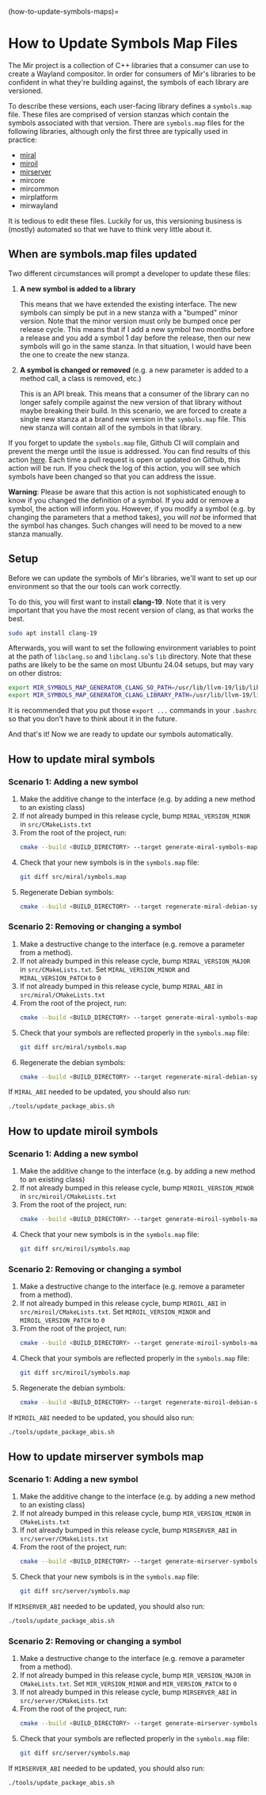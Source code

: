 (how-to-update-symbols-maps)=

# How to Update Symbols Map Files

The Mir project is a collection of C++ libraries that a consumer
can use to create a Wayland compositor. In order for consumers
of Mir's libraries to be confident in what they're building against, the
symbols of each library are versioned.

To describe these versions, each user-facing library defines a `symbols.map`
file. These files are comprised of version stanzas which contain the symbols
associated with that version. There are `symbols.map` files for the following
libraries, although only the first three are typically used in practice:

- [miral](#how-to-update-miral-symbols)
- [miroil](#how-to-update-miroil-symbols)
- [mirserver](#how-to-update-mirserver-symbols-map)
- mircore
- mircommon
- mirplatform
- mirwayland

It is tedious to edit these files. Luckily for us, this versioning business
is (mostly) automated so that we have to think very little about it.

## When are symbols.map files updated

Two different circumstances will prompt a developer to update
these files:

1. **A new symbol is added to a library**

   This means that we have extended the existing interface.
   The new symbols can simply be put in a new stanza with a "bumped"
   minor version. Note that the minor version must only be bumped once
   per release cycle. This means that if I add a new symbol two months
   before a release and you add a symbol 1 day before the release, then
   our new symbols will go in the same stanza. In that situation, I
   would have been the one to create the new stanza.

1. **A symbol is changed or removed** (e.g. a new parameter is
   added to a method call, a class is removed, etc.)

   This is an API break. This means that a consumer of the library
   can no longer safely compile against the new version of that library
   without maybe breaking their build. In this scenario, we are forced
   to create a single new stanza at a brand new version in the `symbols.map`
   file. This new stanza will contain all of the symbols in that library.

If you forget to update the `symbols.map` file, Github CI will complain and
prevent the merge until the issue is addressed. You can find results of this action
[here](https://github.com/canonical/mir/actions/workflows/symbols-check.yml).
Each time a pull request is open or updated on Github, this action will be
run. If you check the log of this action, you will see which symbols have been
changed so that you can address the issue.

**Warning**: Please be aware that this action is not sophisticated enough to
know if you changed the definition of a symbol. If you add or remove a symbol,
the action will inform you. However, if you modify a symbol (e.g. by changing
the parameters that a method takes), you will *not* be informed that the symbol
has changes. Such changes will need to be moved to a new stanza manually.

## Setup

Before we can update the symbols of Mir's libraries, we'll want to set
up our environment so that the our tools can work correctly.

To do this, you will first want to install **clang-19**. Note that it is
very important that you have the most recent version of clang, as that
works the best.

```sh
sudo apt install clang-19
```

Afterwards, you will want to set the following environment variables to point
at the path of `libclang.so` and `libclang.so`'s `lib` directory. Note that
these paths are likely to be the same on most Ubuntu 24.04 setups, but may
vary on other distros:

```sh
export MIR_SYMBOLS_MAP_GENERATOR_CLANG_SO_PATH=/usr/lib/llvm-19/lib/libclang.so.1
export MIR_SYMBOLS_MAP_GENERATOR_CLANG_LIBRARY_PATH=/usr/lib/llvm-19/lib
```

It is recommended that you put those `export ...` commands in your `.bashrc`
so that you don't have to think about it in the future.

And that's it! Now we are ready to update our symbols automatically.

## How to update miral symbols

### Scenario 1: Adding a new symbol

1. Make the additive change to the interface (e.g. by adding a new method
   to an existing class)
1. If not already bumped in this release cycle, bump `MIRAL_VERSION_MINOR`
   in `src/CMakeLists.txt`
1. From the root of the project, run:
   ```sh
   cmake --build <BUILD_DIRECTORY> --target generate-miral-symbols-map
   ```
1. Check that your new symbols is in the `symbols.map` file:
   ```sh
   git diff src/miral/symbols.map
   ```
1. Regenerate Debian symbols:
   ```sh
   cmake --build <BUILD_DIRECTORY> --target regenerate-miral-debian-symbols
   ```

### Scenario 2: Removing or changing a symbol

1. Make a destructive change to the interface (e.g. remove a parameter from
   a method).
1. If not already bumped in this release cycle, bump `MIRAL_VERSION_MAJOR`
   in `src/CMakeLists.txt`. Set `MIRAL_VERSION_MINOR` and `MIRAL_VERSION_PATCH`
   to `0`
1. If not already bumped in this release cycle, bump `MIRAL_ABI` in
   `src/miral/CMakeLists.txt`
1. From the root of the project, run:
   ```sh
   cmake --build <BUILD_DIRECTORY> --target generate-miral-symbols-map
   ```
1. Check that your symbols are reflected properly in the `symbols.map` file:
   ```sh
   git diff src/miral/symbols.map
   ```
1. Regenerate the debian symbols:
   ```sh
   cmake --build <BUILD_DIRECTORY> --target regenerate-miral-debian-symbols
   ```

If `MIRAL_ABI` needed to be updated, you should also run:

```sh
./tools/update_package_abis.sh
```

## How to update miroil symbols

### Scenario 1: Adding a new symbol

1. Make the additive change to the interface (e.g. by adding a new method
   to an existing class)
1. If not already bumped in this release cycle, bump `MIROIL_VERSION_MINOR`
   in `src/miroil/CMakeLists.txt`
1. From the root of the project, run:
   ```sh
   cmake --build <BUILD_DIRECTORY> --target generate-miroil-symbols-map
   ```
1. Check that your new symbols is in the `symbols.map` file:
   ```sh
   git diff src/miroil/symbols.map
   ```

### Scenario 2: Removing or changing a symbol

1. Make a destructive change to the interface (e.g. remove a parameter from
   a method).
1. If not already bumped in this release cycle, bump `MIROIL_ABI`
   in `src/miroil/CMakeLists.txt`. Set `MIROIL_VERSION_MINOR` and `MIROIL_VERSION_PATCH`
   to `0`
1. From the root of the project, run:
   ```sh
   cmake --build <BUILD_DIRECTORY> --target generate-miroil-symbols-map
   ```
1. Check that your symbols are reflected properly in the `symbols.map` file:
   ```sh
   git diff src/miroil/symbols.map
   ```
1. Regenerate the debian symbols:
   ```sh
   cmake --build <BUILD_DIRECTORY> --target regenerate-miroil-debian-symbols
   ```

If `MIROIL_ABI` needed to be updated, you should also run:

```sh
./tools/update_package_abis.sh
```

## How to update mirserver symbols map

### Scenario 1: Adding a new symbol

1. Make the additive change to the interface (e.g. by adding a new method
   to an existing class)
1. If not already bumped in this release cycle, bump `MIR_VERSION_MINOR`
   in `CMakeLists.txt`
1. If not already bumped in this release cycle, bump `MIRSERVER_ABI` in
   `src/server/CMakeLists.txt`
1. From the root of the project, run:
   ```sh
   cmake --build <BUILD_DIRECTORY> --target generate-mirserver-symbols-map
   ```
1. Check that your new symbols is in the `symbols.map` file:
   ```sh
   git diff src/server/symbols.map
   ```

If `MIRSERVER_ABI` needed to be updated, you should also run:

```sh
./tools/update_package_abis.sh
```

### Scenario 2: Removing or changing a symbol

1. Make a destructive change to the interface (e.g. remove a parameter from
   a method).
1. If not already bumped in this release cycle, bump `MIR_VERSION_MAJOR`
   in `CMakeLists.txt`. Set `MIR_VERSION_MINOR` and `MIR_VERSION_PATCH`
   to `0`
1. If not already bumped in this release cycle, bump `MIRSERVER_ABI` in
   `src/server/CMakeLists.txt`
1. From the root of the project, run:
   ```sh
   cmake --build <BUILD_DIRECTORY> --target generate-mirserver-symbols-map
   ```
1. Check that your symbols are reflected properly in the `symbols.map` file:
   ```sh
   git diff src/server/symbols.map
   ```

If `MIRSERVER_ABI` needed to be updated, you should also run:

```sh
./tools/update_package_abis.sh
```
